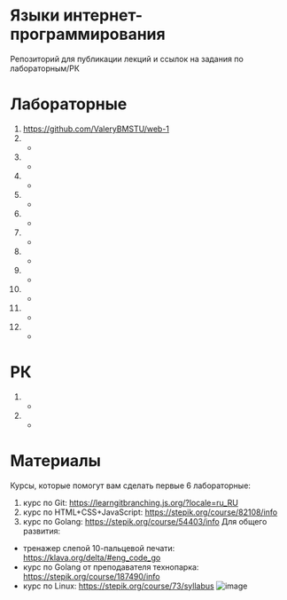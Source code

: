 # Языки интернет-программирования
Репозиторий для публикации лекций и ссылок на задания по лабораторным/РК
# Лабораторные
1. https://github.com/ValeryBMSTU/web-1
2. -
3. -
4. -
5. -
6. -
7. -
8. -
9. -
10. -
11. -
12. -
# РК
1. -
2. -
# Материалы
Курсы, которые помогут вам сделать первые 6 лабораторные:
1. курс по Git: https://learngitbranching.js.org/?locale=ru_RU
2. курс по HTML+CSS+JavaScript: https://stepik.org/course/82108/info
3. курс по Golang: https://stepik.org/course/54403/info
Для общего развития:
- тренажер слепой 10-пальцевой печати: https://klava.org/delta/#eng_code_go
- курс по Golang от преподавателя технопарка: https://stepik.org/course/187490/info
- курс по Linux: https://stepik.org/course/73/syllabus
![image](https://github.com/user-attachments/assets/a9ed292a-fd8d-4839-ba9e-3e9298fec0d8)

